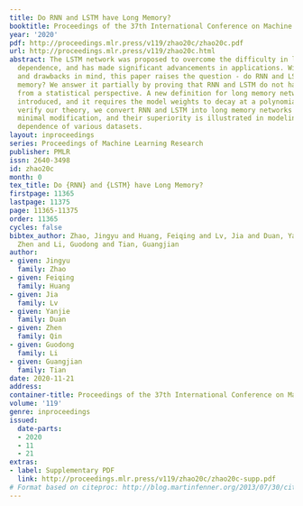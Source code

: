 ```yaml
---
title: Do RNN and LSTM have Long Memory?
booktitle: Proceedings of the 37th International Conference on Machine Learning
year: '2020'
pdf: http://proceedings.mlr.press/v119/zhao20c/zhao20c.pdf
url: http://proceedings.mlr.press/v119/zhao20c.html
abstract: The LSTM network was proposed to overcome the difficulty in learning long-term
  dependence, and has made significant advancements in applications. With its success
  and drawbacks in mind, this paper raises the question - do RNN and LSTM have long
  memory? We answer it partially by proving that RNN and LSTM do not have long memory
  from a statistical perspective. A new definition for long memory networks is further
  introduced, and it requires the model weights to decay at a polynomial rate. To
  verify our theory, we convert RNN and LSTM into long memory networks by making a
  minimal modification, and their superiority is illustrated in modeling long-term
  dependence of various datasets.
layout: inproceedings
series: Proceedings of Machine Learning Research
publisher: PMLR
issn: 2640-3498
id: zhao20c
month: 0
tex_title: Do {RNN} and {LSTM} have Long Memory?
firstpage: 11365
lastpage: 11375
page: 11365-11375
order: 11365
cycles: false
bibtex_author: Zhao, Jingyu and Huang, Feiqing and Lv, Jia and Duan, Yanjie and Qin,
  Zhen and Li, Guodong and Tian, Guangjian
author:
- given: Jingyu
  family: Zhao
- given: Feiqing
  family: Huang
- given: Jia
  family: Lv
- given: Yanjie
  family: Duan
- given: Zhen
  family: Qin
- given: Guodong
  family: Li
- given: Guangjian
  family: Tian
date: 2020-11-21
address: 
container-title: Proceedings of the 37th International Conference on Machine Learning
volume: '119'
genre: inproceedings
issued:
  date-parts:
  - 2020
  - 11
  - 21
extras:
- label: Supplementary PDF
  link: http://proceedings.mlr.press/v119/zhao20c/zhao20c-supp.pdf
# Format based on citeproc: http://blog.martinfenner.org/2013/07/30/citeproc-yaml-for-bibliographies/
---
```

